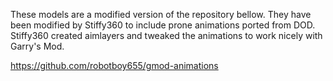 These models are a modified version of the repository bellow.
They have been modified by Stiffy360 to include prone animations ported from DOD.
Stiffy360 created aimlayers and tweaked the animations to work nicely with Garry's Mod.

https://github.com/robotboy655/gmod-animations